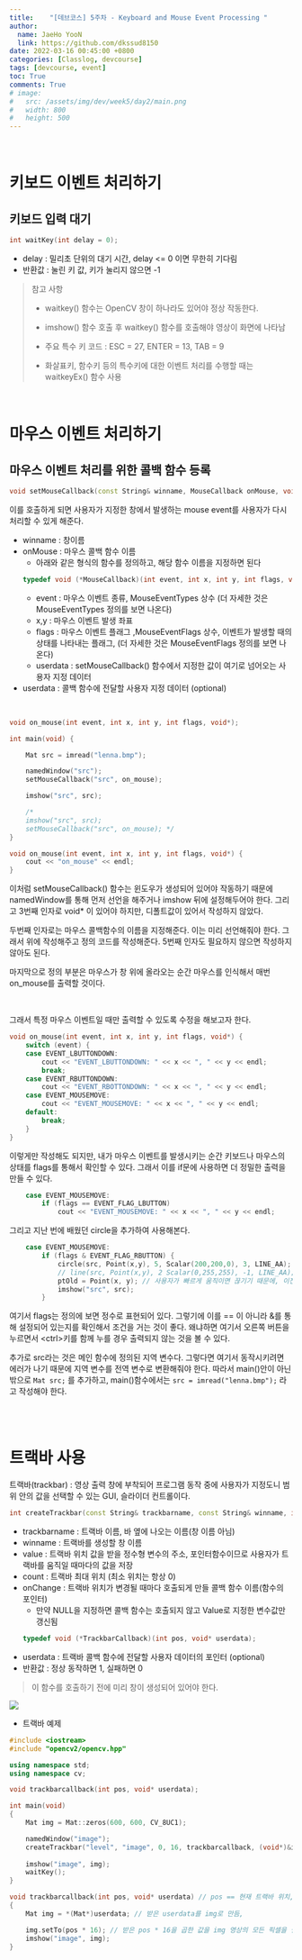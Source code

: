 ```yaml
---
title:    "[데브코스] 5주차 - Keyboard and Mouse Event Processing "
author:
  name: JaeHo YooN
  link: https://github.com/dkssud8150
date: 2022-03-16 00:45:00 +0800
categories: [Classlog, devcourse]
tags: [devcourse, event]
toc: True
comments: True
# image:
#   src: /assets/img/dev/week5/day2/main.png
#   width: 800
#   height: 500
---
```


<br>

# 키보드 이벤트 처리하기

## 키보드 입력 대기

```cpp
int waitKey(int delay = 0);
```

- delay : 밀리초 단위의 대기 시간, delay <= 0 이면 무한히 기다림
- 반환값 : 눌린 키 값, 키가 눌리지 않으면 -1

> 참고 사항
>
> - waitkey() 함수는 OpenCV 창이 하나라도 있어야 정상 작동한다.
>
> - imshow() 함수 호출 후 waitkey() 함수를 호출해야 영상이 화면에 나타남
>
> - 주요 특수 키 코드 : ESC = 27, ENTER = 13, TAB = 9
>
> - 화살표키, 함수키 등의 특수키에 대한 이벤트 처리를 수행할 때는 waitkeyEx() 함수 사용

<br>

# 마우스 이벤트 처리하기

## 마우스 이벤트 처리를 위한 콜백 함수 등록

```cpp
void setMouseCallback(const String& winname, MouseCallback onMouse, void* userdata = 0);
```

이를 호출하게 되면 사용자가 지정한 창에서 발생하는 mouse event를 사용자가 다시 처리할 수 있게 해준다.

- winname : 창이름
- onMouse : 마우스 콜백 함수 이름
    - 아래와 같은 형식의 함수를 정의하고, 해당 함수 이름을 지정하면 된다
    ```cpp
    typedef void (*MouseCallback)(int event, int x, int y, int flags, void* userdata);
    ```
    - event : 마우스 이벤트 종류, MouseEventTypes 상수 (더 자세한 것은 MouseEventTypes 정의를 보면 나온다)
    - x,y : 마우스 이벤트 발생 좌표
    - flags : 마우스 이벤트 플래그 ,MouseEventFlags 상수, 이벤트가 발생할 때의 상태를 나타내는 플래그, (더 자세한 것은 MouseEventFlags 정의를 보면 나온다)
    - userdata : setMouseCallback() 함수에서 지정한 값이 여기로 넘어오는 사용자 지정 데이터
- userdata : 콜백 함수에 전달할 사용자 지정 데이터 (optional)

<br>

```cpp
void on_mouse(int event, int x, int y, int flags, void*);

int main(void) {

    Mat src = imread("lenna.bmp");

    namedWindow("src");
    setMouseCallback("src", on_mouse);

    imshow("src", src);

    /* 
    imshow("src", src); 
    setMouseCallback("src", on_mouse); */
}

void on_mouse(int event, int x, int y, int flags, void*) {
    cout << "on_mouse" << endl;
}
```

이처럼 setMouseCallback() 함수는 윈도우가 생성되어 있어야 작동하기 때문에 namedWindow를 통해 먼저 선언을 해주거나 imshow 뒤에 설정해두어야 한다. 그리고 3번째 인자로 void* 이 있어야 하지만, 디폴트값이 있어서 작성하지 않았다.

두번째 인자로는 마우스 콜백함수의 이름을 지정해준다. 이는 미리 선언해줘야 한다. 그래서 위에 작성해주고 정의 코드를 작성해준다. 5번째 인자도 필요하지 않으면 작성하지 않아도 된다.

마지막으로 정의 부분은 마우스가 창 위에 올라오는 순간 마우스를 인식해서 매번 on_mouse를 출력할 것이다.

<br>

그래서 특정 마우스 이벤트일 때만 출력할 수 있도록 수정을 해보고자 한다.

```cpp
void on_mouse(int event, int x, int y, int flags, void*) {
    switch (event) {
    case EVENT_LBUTTONDOWN: 
        cout << "EVENT_LBUTTONDOWN: " << x << ", " << y << endl;
        break;
    case EVENT_RBUTTONDOWN:
        cout << "EVENT_RBOTTONDOWN: " << x << ", " << y << endl;
    case EVENT_MOUSEMOVE:
        cout << "EVENT_MOUSEMOVE: " << x << ", " << y << endl;
    default:
        break;
    }
}
```

이렇게만 작성해도 되지만, 내가 마우스 이벤트를 발생시키는 순간 키보드나 마우스의 상태를 flags를 통해서 확인할 수 있다. 그래서 이를 if문에 사용하면 더 정밀한 출력을 만들 수 있다.

```cpp
    case EVENT_MOUSEMOVE:
        if (flags == EVENT_FLAG_LBUTTON)
            cout << "EVENT_MOUSEMOVE: " << x << ", " << y << endl;
```

그리고 지난 번에 배웠던 circle을 추가하여 사용해본다.

```cpp
    case EVENT_MOUSEMOVE:
        if (flags & EVENT_FLAG_RBUTTON) {
            circle(src, Point(x,y), 5, Scalar(200,200,0), 3, LINE_AA);
            // line(src, Point(x,y), 2 Scalar(0,255,255), -1, LINE_AA); // 누를 때마다 표기하여 그림그리기
            ptOld = Point(x, y); // 사용자가 빠르게 움직이면 끊기기 때문에, 이전에 위치한 위치를 기록한 후 이전 위치와 현재 위치 사이를 직선을 만들도록 하는 것이 중요하다.
			imshow("src", src);
        }
```

여기서 flags는 정의에 보면 정수로 표현되어 있다. 그렇기에 이를 == 이 아니라 &를 통해 설정되어 있는지를 확인해서 조건을 거는 것이 좋다. 왜냐하면 여기서 오른쪽 버튼을 누르면서 \<ctrl>키를 함께 누를 경우 출력되지 않는 것을 볼 수 있다. 

추가로 src라는 것은 메인 함수에 정의된 지역 변수다. 그렇다면 여기서 동작시키려면 에러가 나기 때문에 지역 변수를 전역 변수로 변환해줘야 한다. 따라서 main()안이 아닌 밖으로 `Mat src;` 를 추가하고, main()함수에서는 `src = imread("lenna.bmp");` 라고 작성해야 한다.

<br>

<br>

# 트랙바 사용

트랙바(trackbar) : 영상 출력 창에 부착되어 프로그램 동작 중에 사용자가 지정도니 범위 안의 값을 선택할 수 있는 GUI, 슬라이더 컨트롤이다.

```cpp
int createTrackbar(const String& trackbarname, const String& winname, int* value, int count, TrackbarCallback onChange = 0, void* userdata = 0);
```

- trackbarname : 트랙바 이름, 바 옆에 나오는 이름(창 이름 아님)
- winname : 트랙바를 생성할 창 이름
- value : 트랙바 위치 값을 받을 정수형 변수의 주소, 포인터함수이므로 사용자가 트랙바를 움직일 때마다의 값을 저장
- count : 트랙바 최대 위치 (최소 위치는 항상 0)
- onChange : 트랙바 위치가 변경될 때마다 호출되게 만들 콜백 함수 이름(함수의 포인터)
    - 만약 NULL을 지정하면 콜백 함수는 호출되지 않고 Value로 지정한 변수값만 갱신됨
    ```cpp
    typedef void (*TrackbarCallback)(int pos, void* userdata);
    ```
- userdata : 트랙바 콜백 함수에 전달할 사용자 데이터의 포인터 (optional)
- 반환값 : 정상 동작하면 1, 실패하면 0

> 이 함수를 호출하기 전에 미리 창이 생성되어 있어야 한다.

<img src="/assets/img/dev/week5/day3/trackbar.png">

<br>

- 트랙바 예제

```cpp
#include <iostream>
#include "opencv2/opencv.hpp"

using namespace std;
using namespace cv;

void trackbarcallback(int pos, void* userdata);

int main(void)
{
	Mat img = Mat::zeros(600, 600, CV_8UC1);

	namedWindow("image");
	createTrackbar("level", "image", 0, 16, trackbarcallback, (void*)&img); // value가 0==NULL 값으로 할경우 반드시 콜백함수를 지정해야 한다. 
                                                                            // (void*)&img : img의 주소값을 전달하는데 이를 void* 타입으로 설정하는데 이는 trackbarcallback에 userdata로 전달이 된다.
	imshow("image", img);
	waitKey();
}

void trackbarcallback(int pos, void* userdata) // pos == 현재 트랙바 위치, userdata == (void*)&img
{
	Mat img = *(Mat*)userdata; // 받은 userdata를 img로 만듬, 

	img.setTo(pos * 16); // 받은 pos * 16을 곱한 값을 img 영상의 모든 픽셀을 설정, pos는 0~16사이의 정수값일 것이다. 255를 넘어가면 255로 설정되어 출력된다.
	imshow("image", img);
}
```

